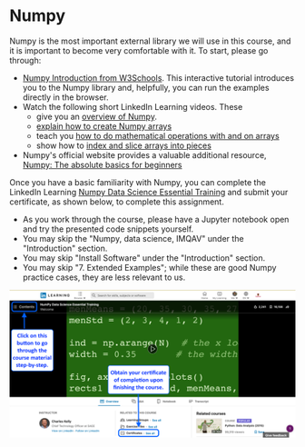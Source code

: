 # Numpy

Numpy is the most important external library we will use in this course, and it is important to become very comfortable with it. To start, please go through:

- [Numpy Introduction from W3Schools](https://www.w3schools.com/python/numpy_intro.asp). This interactive tutorial introduces you to the Numpy library and, helpfully, you can run the examples directly in the browser.
- Watch the following short LinkedIn Learning videos. These
  - give you an [overview of Numpy](https://www.linkedin.com/learning/python-data-analysis-2015/numpy-overview).
  - [explain how to create Numpy arrays](<https://www.linkedin.com/learning/python-data-analysis-2015/creating-numpy-arrays>)
  - teach you [how to do mathematical operations with and on arrays](https://www.linkedin.com/learning/python-data-analysis-2015/doing-math-with-arrays)
  - show how to [index and slice arrays into pieces](https://www.linkedin.com/learning/python-data-analysis-2015/indexing-and-slicing)
- Numpy's official website provides a valuable additional resource, [Numpy: The absolute basics for beginners](https://numpy.org/devdocs/user/absolute_beginners.html)

Once you have a basic familiarity with Numpy, you can complete the LinkedIn Learning [Numpy Data Science Essential Training](https://www.linkedin.com/learning/numpy-data-science-essential-training/) and submit your certificate, as shown below, to complete this assignment.

- As you work through the course, please have a Jupyter notebook open and try the presented code snippets yourself.
- You may skip the "Numpy, data science, IMQAV" under the "Introduction" section.
- You may skip "Install Software" under the "Introduction" section.
- You may skip "7. Extended Examples"; while these are good Numpy practice cases, they are less relevant to us.

![numpy Certificate](../linkedFiles/numpy.png)
